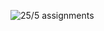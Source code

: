 ![25/5 assignments](https://github.com/shreeshailaya/c-dac/blob/main/Core%20Java/Media/Assignments/26-5.png)

